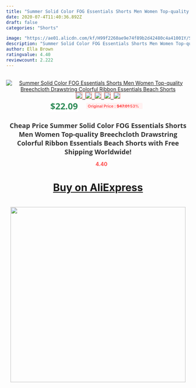 ```yaml
---
title: "Summer Solid Color FOG Essentials Shorts Men Women Top-quality Breechcloth Drawstring Colorful Ribbon Essentials Beach Shorts"
date: 2020-07-4T11:40:36.892Z
draft: false
categories: "Shorts"

image: "https://ae01.alicdn.com/kf/H99f2260ae9e74f89b2d42480c4a41001Y/Summer-Solid-Color-FOG-Essentials-Shorts-Men-Women-Top-quality-Breechcloth-Drawstring-Colorful-Ribbon-Essentials-Beach.jpg"
description: "Summer Solid Color FOG Essentials Shorts Men Women Top-quality Breechcloth Drawstring Colorful Ribbon Essentials Beach Shorts"
author: Ella Brown
ratingvalue: 4.40
reviewcount: 2.222
---
```

<br>
<div style="text-align: center;">
<a href="https://s.click.aliexpress.com/e/_ADx0Fj" target="_blank" rel="nofollow noopener noreferrer"><img alt="Summer Solid Color FOG Essentials Shorts Men Women Top-quality Breechcloth Drawstring Colorful Ribbon Essentials Beach Shorts" class="magnifier-image" src="https://ae01.alicdn.com/kf/H99f2260ae9e74f89b2d42480c4a41001Y/Summer-Solid-Color-FOG-Essentials-Shorts-Men-Women-Top-quality-Breechcloth-Drawstring-Colorful-Ribbon-Essentials-Beach.jpg_640x640.jpg">
<br>
<img style="border:1px solid salmon" src="https://ae01.alicdn.com/kf/H99f2260ae9e74f89b2d42480c4a41001Y/Summer-Solid-Color-FOG-Essentials-Shorts-Men-Women-Top-quality-Breechcloth-Drawstring-Colorful-Ribbon-Essentials-Beach.jpg_120x120.jpg">&nbsp;&nbsp;<img style="border:1px solid salmon" src="https://ae01.alicdn.com/kf/H64e20bc6d49948c289701d991325edb03/Summer-Solid-Color-FOG-Essentials-Shorts-Men-Women-Top-quality-Breechcloth-Drawstring-Colorful-Ribbon-Essentials-Beach.jpg_120x120.jpg">&nbsp;&nbsp;<img style="border:1px solid salmon" src="https://ae01.alicdn.com/kf/H275dafcdd9794e319a0d96c3c1ed6bd5B/Summer-Solid-Color-FOG-Essentials-Shorts-Men-Women-Top-quality-Breechcloth-Drawstring-Colorful-Ribbon-Essentials-Beach.jpg_120x120.jpg">&nbsp;&nbsp;<img style="border:1px solid salmon" src="https://ae01.alicdn.com/kf/Hf1eb3b6a3cc74c15a18c8df3f0ece5305/Summer-Solid-Color-FOG-Essentials-Shorts-Men-Women-Top-quality-Breechcloth-Drawstring-Colorful-Ribbon-Essentials-Beach.jpg_120x120.jpg">&nbsp;&nbsp;<img style="border:1px solid salmon" src="https://ae01.alicdn.com/kf/Hd6bef3dc92d245398816c711fded52e5f/Summer-Solid-Color-FOG-Essentials-Shorts-Men-Women-Top-quality-Breechcloth-Drawstring-Colorful-Ribbon-Essentials-Beach.jpg_120x120.jpg"></a></div><br0>
<div style="text-align: center;"><span style="background-color: white; border: 0px; box-sizing: border-box; color: seagreen; display: inline-block; font-family: &quot;open sans&quot; , &quot;arial&quot; , &quot;helvetica&quot; , sans-serif , &quot;heiti&quot;; font-size: 24px; font-stretch: inherit; font-weight: 700; line-height: inherit; margin: 0px 10px 0px 0px; padding: 0px; vertical-align: middle;">$22.09 </span>
<span style="background: rgb(255 , 241 , 241); border-radius: 3px; border: 0px; box-sizing: border-box; color: #ff4747; display: inline-block; font-family: inherit; font-size: 12px; font-stretch: inherit; font-style: inherit; font-variant: inherit; font-weight: 600; line-height: inherit; margin: 0px; padding: 2px 5px; transform: scale(0.9); vertical-align: middle;">Original Price : <b style="text-decoration: line-through;">$47.01 </b> 53%&nbsp;&nbsp;</span></div>
<h1 style="color: #333333; display: inline-block; font-family: &quot;open sans&quot; , &quot;arial&quot; , &quot;helvetica&quot; , sans-serif , &quot;heiti&quot;; font-size: 18px; font-stretch: inherit; font-weight: 700; text-align: center;">Cheap Price Summer Solid Color FOG Essentials Shorts Men Women Top-quality Breechcloth Drawstring Colorful Ribbon Essentials Beach Shorts with Free Shipping Worldwide!</h1>
<div style="color: #ff4747; text-align: center;">
<img src="https://4.bp.blogspot.com/-M0ZcTcb-5uY/XleCXlxnR4I/AAAAAAAAAEc/OrjgMkXV1oMQFaCRZj5HQwOCBcu3w1FegCPcBGAYYCw/s1600/star.png" style="height: 15px;">&nbsp;<b>4.40</b></div>
<div class="button_cont" align="center"><a class="buynow_a" href="https://s.click.aliexpress.com/e/_ADx0Fj" target="_blank" rel="nofollow noopener noreferrer"><H1>Buy on AliExpress</H1></a></div><br>
<div class="separator" style="clear: both; text-align: center;">
<img src="https://lh3.googleusercontent.com/-pTy5HemUv9M/XlePHvY0dAI/AAAAAAAAAE4/0nX5iRUoIWY8eMW9Dpxeirr157OZliDIgCLcBGAsYHQ/s1600/badge.gif" width="480">
</div>
